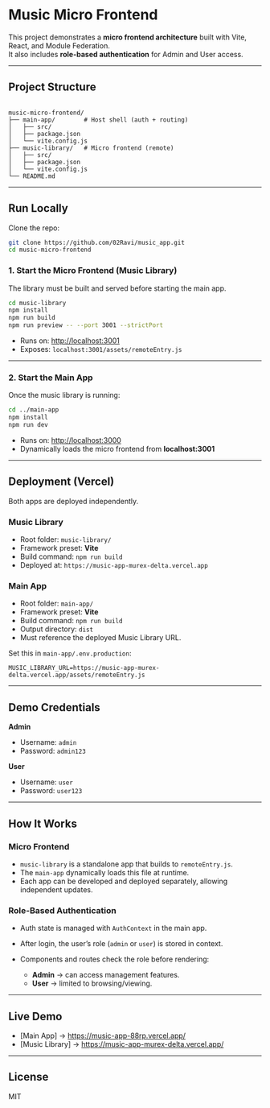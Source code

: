 
# Music Micro Frontend

This project demonstrates a **micro frontend architecture** built with Vite, React, and Module Federation.  
It also includes **role-based authentication** for Admin and User access.

---

## Project Structure

```

music-micro-frontend/
├── main-app/        # Host shell (auth + routing)
│   ├── src/
│   ├── package.json
│   └── vite.config.js
├── music-library/   # Micro frontend (remote)
│   ├── src/
│   ├── package.json
│   └── vite.config.js
└── README.md

````

---

## Run Locally

Clone the repo:

```bash
git clone https://github.com/02Ravi/music_app.git
cd music-micro-frontend
````

### 1. Start the Micro Frontend (Music Library)

The library must be built and served before starting the main app.

```bash
cd music-library
npm install
npm run build
npm run preview -- --port 3001 --strictPort
```

* Runs on: [http://localhost:3001](http://localhost:3001)
* Exposes: `localhost:3001/assets/remoteEntry.js`

---

### 2. Start the Main App

Once the music library is running:

```bash
cd ../main-app
npm install
npm run dev
```

* Runs on: [http://localhost:3000](http://localhost:3000) 
* Dynamically loads the micro frontend from **localhost:3001**

---

## Deployment (Vercel)

Both apps are deployed independently.

### Music Library

* Root folder: `music-library/`
* Framework preset: **Vite**
* Build command: `npm run build`
* Deployed at: `https://music-app-murex-delta.vercel.app`

### Main App

* Root folder: `main-app/`
* Framework preset: **Vite**
* Build command: `npm run build`
* Output directory: `dist`
* Must reference the deployed Music Library URL.

Set this in `main-app/.env.production`:

```env
MUSIC_LIBRARY_URL=https://music-app-murex-delta.vercel.app/assets/remoteEntry.js
```

---

## Demo Credentials

**Admin**

* Username: `admin`
* Password: `admin123`

**User**

* Username: `user`
* Password: `user123`

---

## How It Works

### Micro Frontend

* `music-library` is a standalone app that builds to `remoteEntry.js`.
* The `main-app` dynamically loads this file at runtime.
* Each app can be developed and deployed separately, allowing independent updates.

### Role-Based Authentication

* Auth state is managed with `AuthContext` in the main app.
* After login, the user’s role (`admin` or `user`) is stored in context.
* Components and routes check the role before rendering:

  * **Admin** → can access management features.
  * **User** → limited to browsing/viewing.

---

## Live Demo

* [Main App] -> https://music-app-88rp.vercel.app/
* [Music Library] -> https://music-app-murex-delta.vercel.app/

---

## License

MIT
